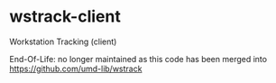 wstrack-client
==============

Workstation Tracking (client)

End-Of-Life: no longer maintained as this code has been merged into https://github.com/umd-lib/wstrack
